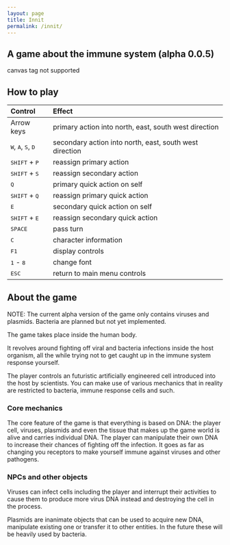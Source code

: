 ```yaml
---
layout: page
title: Innit
permalink: /innit/
---
```


## A game about the immune system (alpha 0.0.5)

<canvas id="canvas">
    canvas tag not supported
</canvas>
<script src="/wasm/innit.js"></script>
<script>
    var arrow_keys_handler = function(e) {
        switch(e.code) {
            case "ArrowUp": case "ArrowDown": case "ArrowLeft": case "ArrowRight":
            case "Space": e.preventDefault(); break;
            default: break; // do not block other keys
        }
    };
    window.addEventListener("keydown", arrow_keys_handler, false);
    window.addEventListener("load", async () => {
        await wasm_bindgen("/wasm/innit_bg.wasm");
    });
</script>

<!-- [Play in dedicated tab](https://micutio.github.io/innit.html) -->

## How to play

| Control                                                | Effect                                                  |
| :----------------------------------------------------- | :------------------------------------------------------ |
| Arrow keys                                             | primary action into north, east, south west direction   |
| <kbd>W</kbd>, <kbd>A</kbd>, <kbd>S</kbd>, <kbd>D</kbd> | secondary action into north, east, south west direction |
| <kbd>SHIFT</kbd> + <kbd>P</kbd>                        | reassign primary action                                 |
| <kbd>SHIFT</kbd> + <kbd>S</kbd>                        | reassign secondary action                               |
| <kbd>Q</kbd>                                           | primary quick action on self                            |
| <kbd>SHIFT</kbd> + <kbd>Q</kbd>                        | reassign primary quick action                           |
| <kbd>E</kbd>                                           | secondary quick action on self                          |
| <kbd>SHIFT</kbd> + <kbd>E</kbd>                        | reassign secondary quick action                         |
| <kbd>SPACE</kbd>                                       | pass turn                                               |
| <kbd>C</kbd>                                           | character information                                   |
| <kbd>F1</kbd>                                          | display controls                                        |
| <kbd>1</kbd> - <kbd>8</kbd>                            | change font                                             |
| <kbd>ESC</kbd>                                         | return to main menu controls                            |

## About the game

NOTE: The current alpha version of the game only contains viruses and plasmids. Bacteria are planned but not yet implemented.

The game takes place inside the human body.

It revolves around fighting off viral and bacteria infections inside the host organism, all the while trying not to get caught up in the immune system response yourself.

The player controls an futuristic artificially engineered cell introduced into the host by scientists. You can make use of various mechanics that in reality are restricted to bacteria, immune response cells and such.

### Core mechanics

The core feature of the game is that everything is based on DNA: the player cell, viruses, plasmids and even the tissue that makes up the game world is alive and carries individual DNA. The player can manipulate their own DNA to increase their chances of fighting off the infection. It goes as far as changing you receptors to make yourself immune against viruses and other pathogens.

### NPCs and other objects

Viruses can infect cells including the player and interrupt their activities to cause them to produce more virus DNA instead and destroying the cell in the process.

Plasmids are inanimate objects that can be used to acquire new DNA, manipulate existing one or transfer it to other entities. In the future these will be heavily used by bacteria.
